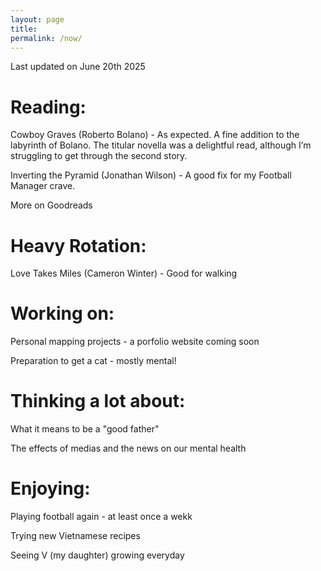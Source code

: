 ```yaml
---
layout: page
title: 
permalink: /now/
---
```



Last updated on June 20th 2025

# Reading:

Cowboy Graves (Roberto Bolano) - As expected. A fine addition to the labyrinth of Bolano. The titular novella  was a delightful read, although I’m struggling to get through the second story.

Inverting the Pyramid (Jonathan Wilson) - A good fix for my Football Manager crave.

More on Goodreads

# Heavy Rotation:

Love Takes Miles (Cameron Winter) - Good for walking

# Working on:

Personal mapping projects - a porfolio website coming soon

Preparation to get a cat - mostly mental!


# Thinking a lot about:

What it means to be a "good father"

The effects of medias and the news on our mental health

# Enjoying:

Playing football again - at least once a wekk

Trying new Vietnamese recipes

Seeing V (my daughter) growing everyday
